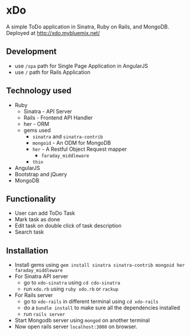 # xDo
A simple ToDo application in Sinatra, Ruby on Rails, and MongoDB.
Deployed at http://xdo.mybluemix.net/


## Development
  - use `/spa` path for Single Page Application in AngularJS
  - use `/` path for Rails Application


## Technology used
  - Ruby
    - Sinatra - API Server
    - Rails - Frontend API Handler
    - her - ORM
    - gems used
      - `sinatra` and `sinatra-contrib`
      - `mongoid` - An ODM for MongoDB
      - `her` - A Restful Object Request mapper
        - `faraday_middleware`
      - `thin`
  - AngularJS
  - Bootstrap and jQuery
  - MongoDB


## Functionality
  - User can add ToDo Task
  - Mark task as done
  - Edit task on double click of task description
  - Search task


## Installation
  - Install gems using `gem install sinatra sinatra-contrib mongoid her faraday_middleware`
  - For Sinatra API server
    - go to `xdo-sinatra` using `cd cdo-sinatra`
    - run `xdo.rb` using `ruby xdo.rb` or `rackup`
  - For Rails server
    - go to `xdo-rails` in different terminal using `cd xdo-rails`
    - do a `bundle install` to make sure all the dependencies installed
    - run `rails server`
  - Start Mongodb server using `mongod` on another terminal
  - Now open rails server `localhost:3000` on browser.
